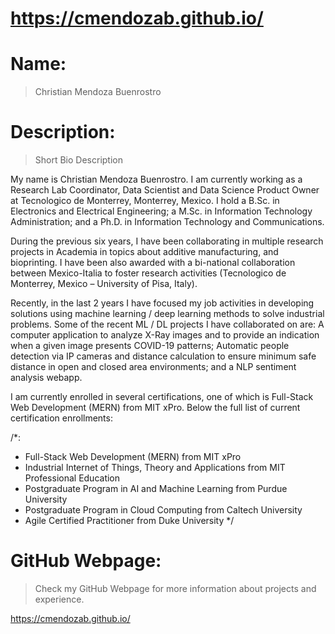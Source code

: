 # https://cmendozab.github.io/

# Name:
> Christian Mendoza Buenrostro

# Description: 
> Short Bio Description 

My name is Christian Mendoza Buenrostro. I am currently working as a Research Lab Coordinator, Data Scientist and Data Science Product Owner at Tecnologico de Monterrey, Monterrey, Mexico. I hold a B.Sc. in Electronics and Electrical Engineering; a M.Sc. in Information Technology Administration; and a Ph.D. in Information Technology and Communications.

During the previous six years, I have been collaborating in multiple research projects in Academia in topics about additive manufacturing, and bioprinting. I have been also awarded with a bi-national collaboration between Mexico-Italia to foster research activities (Tecnologico de Monterrey, Mexico – University of Pisa, Italy).

Recently, in the last 2 years I have focused my job activities in developing solutions using machine learning / deep learning methods to solve industrial problems. Some of the recent ML / DL projects I have collaborated on are: A computer application to analyze X-Ray images and to provide an indication when a given image presents COVID-19 patterns; Automatic people detection via IP cameras and distance calculation to ensure minimum safe distance in open and closed area environments; and a NLP sentiment analysis webapp.

I am currently enrolled in several certifications, one of which is Full-Stack Web Development (MERN) from MIT xPro. Below the full list of current certification enrollments:

/*:
  - Full-Stack Web Development (MERN) from MIT xPro
  - Industrial Internet of Things, Theory and Applications from MIT Professional Education 
  - Postgraduate Program in AI and Machine Learning from Purdue University
  - Postgraduate Program in Cloud Computing from Caltech University
  - Agile Certified Practitioner from Duke University
 */


# GitHub Webpage:
> Check my GitHub Webpage for more information about projects and experience.

https://cmendozab.github.io/
